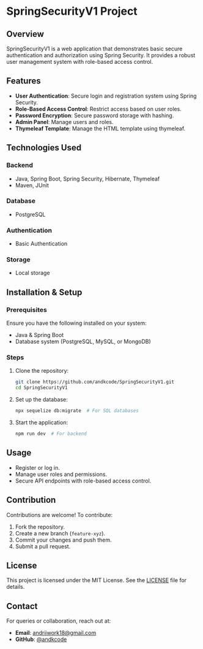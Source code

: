 # SpringSecurityV1 Project

## Overview
SpringSecurityV1 is a web application that demonstrates basic secure authentication and authorization using Spring Security. It provides a robust user management system with role-based access control.

## Features
- **User Authentication**: Secure login and registration system using Spring Security.
- **Role-Based Access Control**: Restrict access based on user roles.
- **Password Encryption**: Secure password storage with hashing.
- **Admin Panel**: Manage users and roles.
- **Thymeleaf Template**: Manage the HTML template using thymeleaf.

## Technologies Used
### Backend
- Java, Spring Boot, Spring Security, Hibernate, Thymeleaf
- Maven, JUnit

### Database
- PostgreSQL

### Authentication
- Basic Authentication

### Storage
- Local storage

## Installation & Setup
### Prerequisites
Ensure you have the following installed on your system:
- Java & Spring Boot
- Database system (PostgreSQL, MySQL, or MongoDB)

### Steps
1. Clone the repository:
   ```sh
   git clone https://github.com/andkcode/SpringSecurityV1.git
   cd SpringSecurityV1
   ```
2. Set up the database:
   ```sh
   npx sequelize db:migrate  # For SQL databases
   ```
3. Start the application:
   ```sh
   npm run dev  # For backend
   ```

## Usage
- Register or log in.
- Manage user roles and permissions.
- Secure API endpoints with role-based access control.

## Contribution
Contributions are welcome! To contribute:
1. Fork the repository.
2. Create a new branch (`feature-xyz`).
3. Commit your changes and push them.
4. Submit a pull request.

## License
This project is licensed under the MIT License. See the [LICENSE](LICENSE) file for details.

## Contact
For queries or collaboration, reach out at:
- **Email**: andriiwork18@gmail.com  
- **GitHub**: [@andkcode](https://github.com/andkcode)

